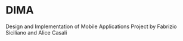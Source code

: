 # DIMA
Design and Implementation of Mobile Applications Project by Fabrizio Siciliano and Alice Casali
